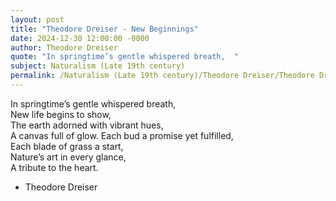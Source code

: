 ```yaml
---
layout: post
title: "Theodore Dreiser - New Beginnings"
date: 2024-12-30 12:00:00 -0000
author: Theodore Dreiser
quote: "In springtime’s gentle whispered breath,  "
subject: Naturalism (Late 19th century)
permalink: /Naturalism (Late 19th century)/Theodore Dreiser/Theodore Dreiser - New Beginnings
---
```


In springtime’s gentle whispered breath,  
   New life begins to show,  
The earth adorned with vibrant hues,  
   A canvas full of glow.
   Each bud a promise yet fulfilled,  
   Each blade of grass a start,  
Nature’s art in every glance,  
   A tribute to the heart.


- Theodore Dreiser
